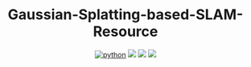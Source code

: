 <div align="center">

# Gaussian-Splatting-based-SLAM-Resource

[![python](https://img.shields.io/badge/-Python_3.10-blue?logo=python&logoColor=white)](https://www.python.org/downloads/release/python-31018/)  [![](https://img.shields.io/badge/3DGS-document_organization-red.svg)](https://arxiv.org/abs/2306.08045)  [![](https://img.shields.io/badge/Layout-src-yellow.svg)](https://arxiv.org/abs/2306.08045)  [![](https://img.shields.io/badge/License-MIT-green.svg)](https://blog.ionelmc.ro/2014/05/25/python-packaging/#the-structure)

</div>


